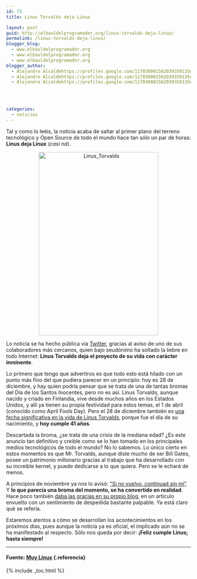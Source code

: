 ```yaml
---
id: 73
title: Linus Torvalds deja Linux

layout: post
guid: http://elbauldelprogramador.org/linus-torvalds-deja-linux/
permalink: /linus-torvalds-deja-linux/
blogger_blog:
  - www.elbauldelprogramador.org
  - www.elbauldelprogramador.org
  - www.elbauldelprogramador.org
blogger_author:
  - Alejandro Alcaldehttps://profiles.google.com/117030001562039350135noreply@blogger.com
  - Alejandro Alcaldehttps://profiles.google.com/117030001562039350135noreply@blogger.com
  - Alejandro Alcaldehttps://profiles.google.com/117030001562039350135noreply@blogger.com

  
  
  
categories:
  - noticias
---
```

Tal y como lo leéis, la noticia acaba de saltar al primer plano del terreno tecnológico y Open Source de todo el mundo hace tan sólo un par de horas: **Linus deja Linux** (*casi ná*).

<p style="text-align:center;">
  <img class="aligncenter size-medium wp-image-13862" src="http://www.muylinux.com/images/2010/12/Linus_Torvalds-326x500.jpg" alt="Linus_Torvalds" width="326" height="500" />
</p>

  
<!--more-->

Lo noticia se ha hecho pública vía <a title="Twitter" href="http://twitter.com/" target="_blank">Twitter</a>, gracias al aviso de uno de sus colaboradores más cercanos, quien bajo seudónimo ha soltado la liebre en todo Internet: **Linus Torvalds deja el proyecto de su vida con carácter inminente**.

Lo primero que tengo que advertiros es que todo esto está hilado con un punto más fino del que pudiera parecer en un principio: hoy es 28 de diciembre, y hay quien podría pensar que se trata de una de tantas bromas del Día de los Santos Inocentes, pero no es así. Linus Torvalds, aunque nacído y criado en Finlandia, vive desde muchos años en los Estados Unidos, y allí ya tienen su propia festividad para estos temas, el 1 de abril (conocído como April Fools Day). Pero el 28 de diciembre también es <a title="Linus Torvalds" href="http://es.wikipedia.org/wiki/Linus_Torvalds" target="_blank">una fecha significativa en la vida de Linus Torvalds</a>, porque fue el día de su nacimiento, y **hoy cumple 41 años**.

Descartada la broma, ¿se trata de una crisis de la mediana edad? ¿Es este anuncio tan definitivo y creible como se lo han tomado en los principales medios tecnológicos de todo el mundo? No lo sabemos. Lo único cierto en estos momentos es que Mr. Torvalds, aunque diste mucho de ser Bill Gates, posee un patrimonio millonario gracias al trabajo que ha desarrollado con su increible kernel, y puede dedicarse a lo que quiera. Pero se le echará de menos.

A principios de noviembre ya nos lo avisó: <a title="Linus: “Si no vuelvo, continuad sin mi”" href="http://www.muylinux.com/2010/11/04/linus-si-no-vuelvo-continuad-sin-mi/" target="_self">“Si no vuelvo, continuad sin mi”</a>. Y **lo que parecía una broma del momento, se ha convertido en realidad**. Hace poco también <a title="Thank you for ..." href="http://torvalds-family.blogspot.com/2010/12/thank-you-for.html" target="_blank">daba las gracias en su propio blog</a>, en un artículo envuelto con un sentimiento de despedida bastante palpable. Ya está claro qué se refería.

Estaremos atentos a cómo se desarrollan los acontecimientos en los próximos días, pues aunque la noticia ya es oficial, el implicado aún no se ha manifestado al respecto. Sólo nos queda por decir: **¡Feliz cumple Linus; hasta siempre!**



* * *

#### Fuente: [Muy Linux][1] {.referencia}



 [1]: http://www.muylinux.com/

{% include _toc.html %}
